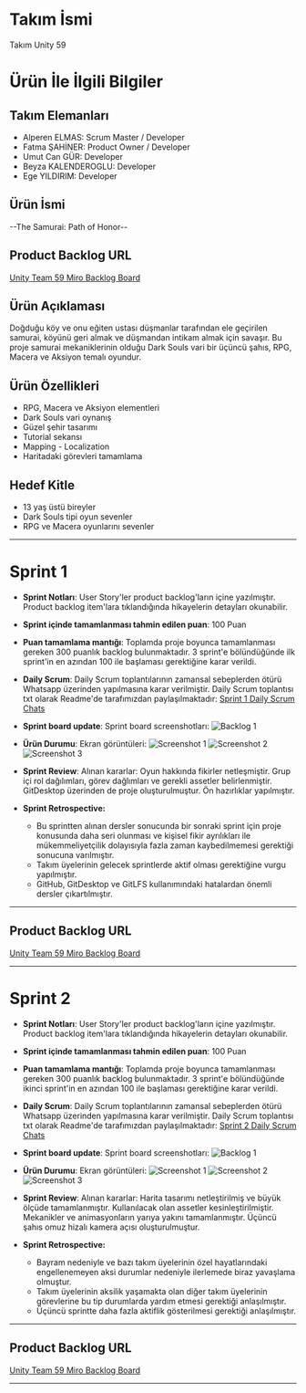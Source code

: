 # **Takım İsmi**

Takım Unity 59

# Ürün İle İlgili Bilgiler

## Takım Elemanları
- Alperen ELMAS: Scrum Master / Developer
- Fatma ŞAHİNER: Product Owner / Developer
- Umut Can GÜR: Developer
- Beyza KALENDEROGLU: Developer
- Ege YILDIRIM: Developer

## Ürün İsmi

--The Samurai: Path of Honor--

## Product Backlog URL

[Unity Team 59 Miro Backlog Board](https://miro.com/app/board/uXjVM9k88dc=/?share_link_id=49433068584)

## Ürün Açıklaması

Doğduğu köy ve onu eğiten ustası düşmanlar tarafından ele geçirilen samurai, köyünü geri almak ve düşmandan intikam almak için savaşır. Bu proje samurai mekaniklerinin olduğu Dark Souls vari bir üçüncü şahıs, RPG, Macera ve Aksiyon temalı oyundur.

## Ürün Özellikleri

- RPG, Macera ve Aksiyon elementleri
- Dark Souls vari oynanış
- Güzel şehir tasarımı
- Tutorial sekansı
- Mapping - Localization
- Haritadaki görevleri tamamlama

## Hedef Kitle

- 13 yaş üstü bireyler
- Dark Souls tipi oyun sevenler
- RPG ve Macera oyunlarını sevenler


---

# Sprint 1

- **Sprint Notları**: User Story'ler product backlog'ların içine yazılmıştır. Product backlog item'lara tıklandığında hikayelerin detayları okunabilir.


- **Sprint içinde tamamlanması tahmin edilen puan**: 100 Puan


- **Puan tamamlama mantığı**: Toplamda proje boyunca tamamlanması gereken 300 puanlık backlog bulunmaktadır. 3 sprint'e bölündüğünde ilk sprint'in en azından 100 ile başlaması gerektiğine karar verildi.


- **Daily Scrum**: Daily Scrum toplantılarının zamansal sebeplerden ötürü Whatsapp üzerinden yapılmasına karar verilmiştir. Daily Scrum toplantısı txt olarak Readme'de tarafımızdan paylaşılmaktadır: [Sprint 1 Daily Scrum Chats](https://github.com/HELLKNIGHT61/U59/blob/main/ProjectManagement/Sprint1Documents/DailyScrumMeetingNotesSprint1.txt)

- **Sprint board update**: Sprint board screenshotları: 
![Backlog 1](https://github.com/HELLKNIGHT61/U59/blob/main/ProjectManagement/Sprint1Documents/backlog1.png) 


- **Ürün Durumu**: Ekran görüntüleri:
  ![Screenshot 1](https://github.com/HELLKNIGHT61/U59/blob/main/ProjectManagement/Sprint1Documents/product1.png)
  ![Screenshot 2](https://github.com/HELLKNIGHT61/U59/blob/main/ProjectManagement/Sprint1Documents/product2.png)
  ![Screenshot 3](https://github.com/HELLKNIGHT61/U59/blob/main/ProjectManagement/Sprint1Documents/product3.png)
- **Sprint Review**: 
Alınan kararlar: Oyun hakkında fikirler netleşmiştir. Grup içi rol dağılımları, görev dağlımları ve gerekli assetler belirlenmiştir. GitDesktop üzerinden de proje oluşturulmuştur. Ön hazırlıklar yapılmıştır. 

- **Sprint Retrospective:**
  - Bu sprintten alınan dersler sonucunda bir sonraki sprint için proje konusunda daha seri olunması ve kişisel fikir ayrılıkları ile mükemmeliyetçilik dolayısıyla fazla zaman kaybedilmemesi gerektiği sonucuna varılmıştır.
  - Takım üyelerinin gelecek sprintlerde aktif olması gerektiğine vurgu yapılmıştır.
  - GitHub, GitDesktop ve GitLFS kullanımındaki hatalardan önemli dersler çıkartılmıştır.
 


---

## Product Backlog URL

[Unity Team 59 Miro Backlog Board](https://miro.com/app/board/uXjVM9k88dc=/?share_link_id=49433068584)

---

# Sprint 2

- **Sprint Notları**: User Story'ler product backlog'ların içine yazılmıştır. Product backlog item'lara tıklandığında hikayelerin detayları okunabilir.


- **Sprint içinde tamamlanması tahmin edilen puan**: 100 Puan


- **Puan tamamlama mantığı**: Toplamda proje boyunca tamamlanması gereken 300 puanlık backlog bulunmaktadır. 3 sprint'e bölündüğünde ikinci sprint'in en azından 100 ile başlaması gerektiğine karar verildi.


- **Daily Scrum**: Daily Scrum toplantılarının zamansal sebeplerden ötürü Whatsapp üzerinden yapılmasına karar verilmiştir. Daily Scrum toplantısı txt olarak Readme'de tarafımızdan paylaşılmaktadır: [Sprint 2 Daily Scrum Chats](Adres)

- **Sprint board update**: Sprint board screenshotları: 
![Backlog 1](https://github.com/HELLKNIGHT61/U59/blob/main/ProjectManagement/Sprint2Documents/backlog1.png) 


- **Ürün Durumu**: Ekran görüntüleri:
  ![Screenshot 1](https://github.com/HELLKNIGHT61/U59/blob/main/ProjectManagement/Sprint2Documents/product1.png)
  ![Screenshot 2](https://github.com/HELLKNIGHT61/U59/blob/main/ProjectManagement/Sprint2Documents/product2.png)
  ![Screenshot 3](https://github.com/HELLKNIGHT61/U59/blob/main/ProjectManagement/Sprint2Documents/product3.png)
- **Sprint Review**: 
Alınan kararlar: Harita tasarımı netleştirilmiş ve büyük ölçüde tamamlanmıştır. Kullanılacak olan assetler kesinleştirilmiştir. Mekanikler ve animasyonların yarıya yakını tamamlanmıştır. Üçüncü şahıs omuz hizalı kamera açısı oluşturulmuştur.

- **Sprint Retrospective:**
  - Bayram nedeniyle ve bazı takım üyelerinin özel hayatlarındaki engellenemeyen aksi durumlar nedeniyle ilerlemede biraz yavaşlama olmuştur.
  - Takım üyelerinin aksilik yaşamakta olan diğer takım üyelerinin görevlerine bu tip durumlarda yardım etmesi gerektiği anlaşılmıştır.
  - Üçüncü sprintte daha fazla aktiflik gösterilmesi gerektiği anlaşılmıştır.
 


---

## Product Backlog URL

[Unity Team 59 Miro Backlog Board](https://miro.com/app/board/uXjVM9k88dc=/?share_link_id=49433068584)

---
